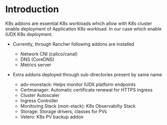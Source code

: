 # Introduction
K8s addons are essential K8s workloads which allow with K8s cluster enable deployment of Application K8s workload. In our case which enable IUDX K8s deployment. 

* Currently, through Rancher following addons are installed
    * Network CNI (calico/canal)
    * DNS (CoreDNS)
    * Metrics server

* Extra addons deployed through sub-directories present by same name
    * adv-monstack: Helps monitor IUDX platform endpoints
    * Certmanager: Automatic certificate renewal for HTTPS ingress
    * Cluster Autoscaler
    * Ingress Controller
    * Monitoring Stack (mon-stack): K8s Observabilty Stack
    * Storage: Storage drivers, classes for PVs
    * Velero: K8s PV backup addon
